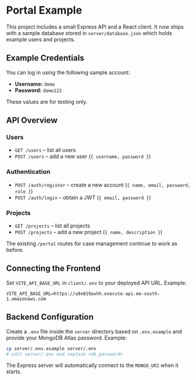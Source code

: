 # Portal Example

This project includes a small Express API and a React client. It now ships with a sample database stored in `server/database.json` which holds example users and projects.

## Example Credentials

You can log in using the following sample account:

- **Username:** `demo`
- **Password:** `demo123`

These values are for testing only.

## API Overview

### Users
- `GET /users` – list all users
- `POST /users` – add a new user (`{ username, password }`)

### Authentication
- `POST /auth/register` – create a new account (`{ name, email, password, role }`)
- `POST /auth/login` – obtain a JWT (`{ email, password }`)

### Projects
- `GET /projects` – list all projects
- `POST /projects` – add a new project (`{ name, description }`)

The existing `/portal` routes for case management continue to work as before.

## Connecting the Frontend

Set `VITE_API_BASE_URL` in `client/.env` to your deployed API URL. Example:

```
VITE_API_BASE_URL=https://u9x019avhh.execute-api.me-south-1.amazonaws.com
```

## Backend Configuration

Create a `.env` file inside the `server` directory based on `.env.example` and
provide your MongoDB Atlas password. Example:

```bash
cp server/.env.example server/.env
# edit server/.env and replace <db_password>
```

The Express server will automatically connect to the `MONGO_URI` when it starts.

